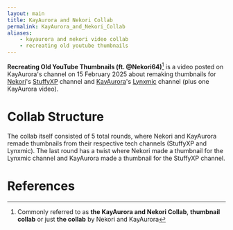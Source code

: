 ```yaml
---
layout: main
title: KayAurora and Nekori Collab
permalink: KayAurora_and_Nekori_Collab
aliases:
    - kayaurora and nekori video collab
    - recreating old youtube thumbnails
---
```


**Recreating Old YouTube Thumbnails (ft. @Nekori64)**[^1] is a video posted on KayAurora's channel on 15 February 2025 about remaking thumbnails for [Nekori](Nekori64)'s [StuffyXP](StuffyXP) channel and [KayAurora](KayAurora)'s [Lynxmic](Lynxmic) channel (plus one KayAurora video).

# Collab Structure
The collab itself consisted of 5 total rounds, where Nekori and KayAurora remade thumbnails from their respective tech channels (StuffyXP and Lynxmic). The last round has a twist where Nekori made a thumbnail for the Lynxmic channel and KayAurora made a thumbnail for the StuffyXP channel.

# References
[^1]: Commonly referred to as **the KayAurora and Nekori Collab**, **thumbnail collab** or just **the collab** by Nekori and KayAurora